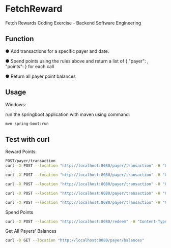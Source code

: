 # FetchReward

Fetch Rewards Coding Exercise - Backend Software Engineering
## Function
● Add transactions for a specific payer and date.

● Spend points using the rules above and return a list of { "payer": <string>, "points": <integer> } for each call

● Return all payer point balances




## Usage
Windows:

run the springboot application with maven using command:
```bash
mvn spring-boot:run
```

## Test with curl
Reward Points:

```bash
POST/payer/transaction
curl -X POST --location "http://localhost:8080/payer/transaction" -H "Content-Type: application/json" -d "{ \"payer\": \"DANNON\", \"points\": 1000, \"timestamp\": \"2020-11-02T14:00:00Z\" }"

curl -X POST --location "http://localhost:8080/payer/transaction" -H "Content-Type: application/json" -d "{ \"payer\": \"UNILEVER\", \"points\": 200, \"timestamp\": \"2020-10-31T11:00:00Z\" }"

curl -X POST --location "http://localhost:8080/payer/transaction" -H "Content-Type: application/json" -d "{ \"payer\": \"DANNON\", \"points\": -200, \"timestamp\": \"2020-10-31T15:00:00Z\" }"

curl -X POST --location "http://localhost:8080/payer/transaction" -H "Content-Type: application/json" -d "{ \"payer\": \"MILLER COORS\", \"points\": 10000, \"timestamp\": \"2020-11-01T14:00:00Z\" }"

curl -X POST --location "http://localhost:8080/payer/transaction" -H "Content-Type: application/json" -d "{ \"payer\": \"DANNON\", \"points\": 300, \"timestamp\": \"2020-10-31T10:00:00Z\" }"
```

Spend Points
```bash
curl -X POST --location "http://localhost:8080/redeem" -H "Content-Type: application/json" -d "{\"points\": 5000}"
```

Get All Payers' Balances
```bash
curl -X GET --location "http://localhost:8080/payer/balances"
```

